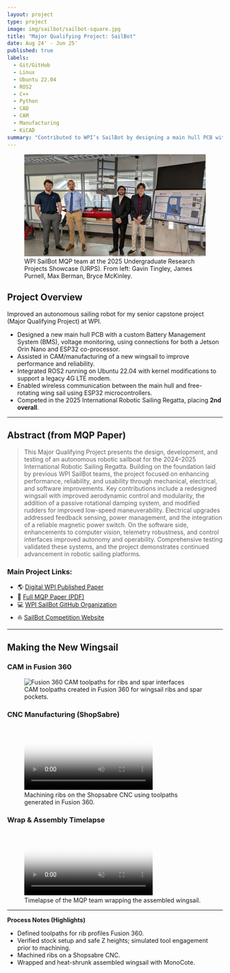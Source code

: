 ```yaml
---
layout: project
type: project
image: img/sailbot/sailbot-square.jpg
title: "Major Qualifying Project: SailBot"
date: Aug 24' - Jun 25'
published: true
labels:
  - Git/GitHub
  - Linux
  - Ubuntu 22.04
  - ROS2
  - C++
  - Python
  - CAD
  - CAM
  - Manufacturing
  - KiCAD
summary: "Contributed to WPI’s SailBot by designing a main hull PCB with a custom BMS and Jetson Orin Nano + ESP32 architecture, and assisting in CAM/manufacturing of a new wingsail. We earned 2nd place at the 2025 International Robotic Sailing Regatta."
---
```


<figure>
  <img class="img-fluid" src="../img/sailbot/sailbot-urps.JPG" alt="WPI SailBot MQP team presenting at URPS with the autonomous sailing robot.">
  <figcaption class="text-center">
    WPI SailBot MQP team at the 2025 Undergraduate Research Projects Showcase (URPS).  
    From left: Gavin Tingley, James Purnell, Max Berman, Bryce McKinley.
  </figcaption>
</figure>


## Project Overview  
Improved an autonomous sailing robot for my senior capstone project (Major Qualifying Project) at WPI.  
- Designed a new main hull PCB with a custom Battery Management System (BMS), voltage monitoring, using connections for both a Jetson Orin Nano and ESP32 co-processor.
- Assisted in CAM/manufacturing of a new wingsail to improve performance and reliability.
- Integrated ROS2 running on Ubuntu 22.04 with kernel modifications to support a legacy 4G LTE modem.
- Enabled wireless communication between the main hull and free-rotating wing sail using ESP32 microcontrollers.
- Competed in the 2025 International Robotic Sailing Regatta, placing **2nd overall**.  

---

## Abstract (from MQP Paper)  
> This Major Qualifying Project presents the design, development, and testing of an autonomous robotic sailboat for the 2024–2025 International Robotic Sailing Regatta. Building on the foundation laid by previous WPI SailBot teams, the project focused on enhancing performance, reliability, and usability through mechanical, electrical, and software improvements. Key contributions include a redesigned wingsail with improved aerodynamic control and modularity, the addition of a passive rotational damping system, and modified rudders for improved low-speed maneuverability. Electrical upgrades addressed feedback sensing, power management, and the integration of a reliable magnetic power switch. On the software side, enhancements to computer vision, telemetry robustness, and control interfaces improved autonomy and operability. Comprehensive testing validated these systems, and the project demonstrates continued advancement in robotic sailing platforms.

### Main Project Links:
- 🌎 [Digital WPI Published Paper](https://digital.wpi.edu/concern/student_works/kd17cz447)
- 📄 [Full MQP Paper (PDF)](https://digital.wpi.edu/downloads/9z903467w?locale=en)
- 💻 [WPI SailBot GitHub Organization](https://github.com/wpisailbot)
- ⛵ [SailBot Competition Website](https://www.sailbot.org/)

---

## Making the New Wingsail

### CAM in Fusion 360
<figure class="my-3">
  <img
    src="{{ site.baseurl }}/img/sailbot/sailbot-ribs-1inch-CAM.png"
    class="img-fluid rounded shadow-sm"
    alt="Fusion 360 CAM toolpaths for ribs and spar interfaces">
  <figcaption class="text-muted text-center mt-2">
    CAM toolpaths created in Fusion 360 for wingsail ribs and spar pockets.
  </figcaption>
</figure>

### CNC Manufacturing (ShopSabre)
<figure class="my-3">
  <video
    class="w-100 rounded shadow-sm"
    controls
    playsinline
    preload="metadata"
    poster="{{ site.baseurl }}/img/sailbot/sailbot-ribs-1inch-CAM.png">
    <source src="{{ site.baseurl }}/img/sailbot/sailbot-machiningribs.mp4" type="video/mp4">
    Your browser does not support the video tag. You can <a href="{{ site.baseurl }}/img/sailbot/sailbot-machiningribs.MOV">download the .MOV</a> instead.
  </video>
  <figcaption class="text-muted text-center mt-2">
    Machining ribs on the Shopsabre CNC using toolpaths generated in Fusion 360.
  </figcaption>
</figure>

### Wrap & Assembly Timelapse
<figure class="my-3">
  <video
    class="w-100 rounded shadow-sm"
    controls
    autoplay
    muted
    loop
    playsinline
    preload="metadata"
    poster="{{ site.baseurl }}/img/sailbot/sailbot-ribs-1inch-CAM.png">
    <source src="{{ site.baseurl }}/img/sailbot/sailbot-wrappingsail.mp4" type="video/mp4">
    Your browser does not support the video tag. You can <a href="{{ site.baseurl }}/img/sailbot/sailbot-wrappingsail.MOV">download the .MOV</a>.
  </video>
  <figcaption class="text-muted text-center mt-2">
    Timelapse of the MQP team wrapping the assembled wingsail.
  </figcaption>
</figure>

---

**Process Notes (Highlights)**
- Defined toolpaths for rib profiles Fusion 360.
- Verified stock setup and safe Z heights; simulated tool engagement prior to machining.
- Machined ribs on a Shopsabre CNC.
- Wrapped and heat-shrunk assembled wingsail with MonoCote.


